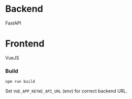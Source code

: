 # Backend
FastAPI

# Frontend
VueJS

### Build
`npm run build`

Set `VUE_APP_KEYWI_API_URL` (env) for correct backend URL.
